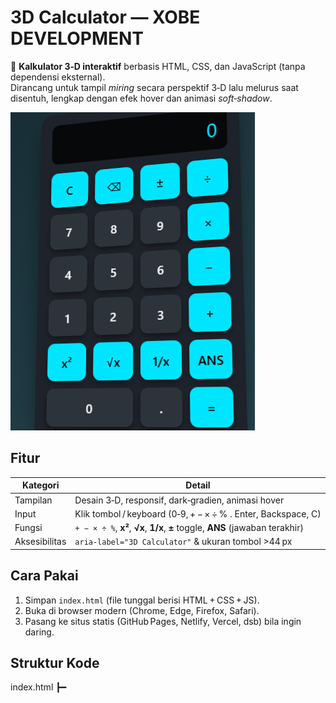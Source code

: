 # 3D Calculator ― XOBE DEVELOPMENT

🔢 **Kalkulator 3‑D interaktif** berbasis HTML, CSS, dan JavaScript (tanpa dependensi eksternal).  
Dirancang untuk tampil _miring_ secara perspektif 3‑D lalu melurus saat disentuh, lengkap dengan efek hover dan animasi _soft‑shadow_.  

![3D Calculator Screenshot](./Screenshot.png)

## Fitur
| Kategori | Detail |
|----------|--------|
| Tampilan | Desain 3‑D, responsif, dark‑gradien, animasi hover |
| Input    | Klik tombol / keyboard (0‑9, + − × ÷ % . Enter, Backspace, C) |
| Fungsi   | `+ − × ÷ %`, **x²**, **√x**, **1/x**, **±** toggle, **ANS** (jawaban terakhir) |
| Aksesibilitas | `aria-label="3D Calculator"` & ukuran tombol >44 px |

## Cara Pakai
1. Simpan `index.html` (file tunggal berisi HTML + CSS + JS).  
2. Buka di browser modern (Chrome, Edge, Firefox, Safari).  
3. Pasang ke situs statis (GitHub Pages, Netlify, Vercel, dsb) bila ingin daring.

## Struktur Kode
index.html
┣━ <style> ──── ▸ semua CSS di‐inline
┗━ <script> ──── ▸ logika kalkulator + keyboard handler


## Kontribusi
Pull request dipersilakan 🎉 – perbaikan bug, refactor ES6+, atau penambahan fungsi ilmiah (sin, cos, log, dsb).

## Kredit
Made with ❤️ by **XOBE DEVELOPMENT** – 2025.  
Terima kasih kepada komunitas open‑source.

## Lisensi
Proyek ini dilisensikan di bawah MIT License – lihat [`LICENSE.md`](./LICENSE.md) untuk detail.
